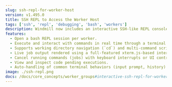 ```yaml
---
slug: ssh-repl-for-worker-host
version: v1.495.0
title: SSH REPL to Access the Worker Host
tags: ['ssh', 'repl', 'debugging', 'bash', 'workers']
description: Windmill now includes an interactive SSH-like REPL console for each worker, allowing you to run bash commands on the machine where the worker is hosted. This enables seamless on-the-fly debugging, filesystem exploration, and command execution directly from the UI.
features:
  - Open a bash REPL session per worker.
  - Execute and interact with commands in real time through a terminal UI.
  - Supports working directory navigation (`cd`) and multi-command scripts.
  - Live job output rendered using a full-featured xterm.js-based interface.
  - Cancel running commands (jobs) with keyboard interrupts or UI controls.
  - View and inspect code pending executions.
  - Auto-handling of common terminal behaviors (input prompt, history).
image: ./ssh-repl.png
docs: /docs/core_concepts/worker_groups#interactive-ssh-repl-for-worker-host
---
```

